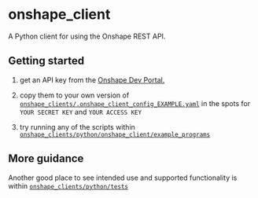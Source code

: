 # onshape_client
A Python client for using the Onshape REST API. 

## Getting started
1. get an API key from the [Onshape Dev Portal.](https://dev-portal.onshape.com/)

2. copy them to your own version of [`onshape_clients/.onshape_client_config_EXAMPLE.yaml`](/.onshape_client_config_EXAMPLE.yaml) in the spots for `YOUR SECRET KEY` and `YOUR ACCESS KEY`

3. try running any of the scripts within [`onshape_clients/python/onshape_client/example_programs`](/python/test/example_programs)

## More guidance
Another good place to see intended use and supported functionality is within [`onshape_clients/python/tests`](/python/test)